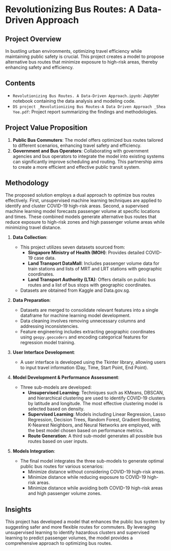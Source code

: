 # Revolutionizing Bus Routes: A Data-Driven Approach 

## Project Overview
In bustling urban environments, optimizing travel efficiency while maintaining public safety is crucial. This project creates a model to propose alternative bus routes that minimize exposure to high-risk areas, thereby enhancing safety and efficiency.

## Contents
- `Revolutionizing Bus Routes. A Data-Driven Approach.ipynb`: Jupyter notebook containing the data analysis and modeling code.
- `DS project _Revolutionizing Bus Routes-A Data Driven Approach _Shea Yee.pdf`: Project report summarizing the findings and methodologies.

## Project Value Proposition
1. **Public Bus Commuters**: The model offers optimized bus routes tailored to different scenarios, enhancing travel safety and efficiency.
2. **Government and Bus Operators**: Collaborating with government agencies and bus operators to integrate the model into existing systems can significantly improve scheduling and routing. This partnership aims to create a more efficient and effective public transit system.

## Methodology
The proposed solution employs a dual approach to optimize bus routes effectively. First, unsupervised machine learning techniques are applied to identify and cluster COVID-19 high-risk areas. Second, a supervised machine learning model forecasts passenger volume at specific locations and times. These combined models generate alternative bus routes that reduce exposure to high-risk zones and high passenger volume areas while minimizing travel distance.

1. **Data Collection**: 
   - This project utilizes seven datasets sourced from:
     - **Singapore Ministry of Health (MOH)**: Provides detailed COVID-19 case data.
     - **Land Transport DataMall**: Includes passenger volume data for train stations and lists of MRT and LRT stations with geographic coordinates.
     - **Land Transport Authority (LTA)**: Offers details on public bus routes and a list of bus stops with geographic coordinates.
   - Datasets are obtained from Kaggle and Data.gov.sg.

2. **Data Preparation**: 
   - Datasets are merged to consolidate relevant features into a single dataframe for machine learning model development.
   - Data cleaning involves removing unnecessary columns and addressing inconsistencies.
   - Feature engineering includes extracting geographic coordinates using `geopy.geocoders` and encoding categorical features for regression model training.

3. **User Interface Development**: 
   - A user interface is developed using the Tkinter library, allowing users to input travel information (Day, Time, Start Point, End Point).

4. **Model Development & Performance Assessment**: 
   - Three sub-models are developed:
     - **Unsupervised Learning**: Techniques such as KMeans, DBSCAN, and hierarchical clustering are used to identify COVID-19 clusters by latitude and longitude. The most effective clustering model is selected based on density.
     - **Supervised Learning**: Models including Linear Regression, Lasso Regression, Decision Trees, Random Forest, Gradient Boosting, K-Nearest Neighbors, and Neural Networks are employed, with the best model chosen based on performance metrics.
     - **Route Generation**: A third sub-model generates all possible bus routes based on user inputs.

5. **Models Integration**: 
   - The final model integrates the three sub-models to generate optimal public bus routes for various scenarios:
     - Minimize distance without considering COVID-19 high-risk areas.
     - Minimize distance while reducing exposure to COVID-19 high-risk areas.
     - Minimize distance while avoiding both COVID-19 high-risk areas and high passenger volume zones.


## Insights
This project has developed a model that enhances the public bus system by suggesting safer and more flexible routes for commuters. By leveraging unsupervised learning to identify hazardous clusters and supervised learning to predict passenger volumes, the model provides a comprehensive approach to optimizing bus routes.
